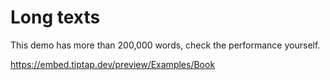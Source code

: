 # Long texts

This demo has more than 200,000 words, check the performance yourself.

https://embed.tiptap.dev/preview/Examples/Book
